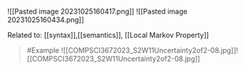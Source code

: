 ![[Pasted image 20231025160417.png]]
![[Pasted image 20231025160434.png]]

Related to: [[syntax]],[[semantics]], [[Local Markov Property]]
> #Example
> ![[COMPSCI3672023_S2W11Uncertainty2of2-08.jpg]]![[COMPSCI3672023_S2W11Uncertainty2of2-08.jpg]]
